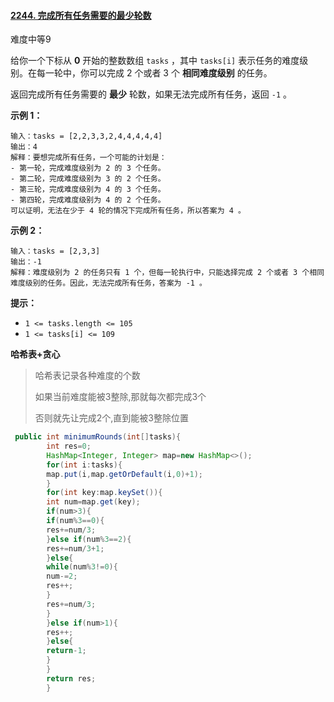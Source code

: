 #### [2244. 完成所有任务需要的最少轮数](https://leetcode-cn.com/problems/minimum-rounds-to-complete-all-tasks/)

难度中等9

给你一个下标从 **0** 开始的整数数组 `tasks` ，其中 `tasks[i]` 表示任务的难度级别。在每一轮中，你可以完成 2 个或者 3 个 **相同难度级别** 的任务。

返回完成所有任务需要的 **最少** 轮数，如果无法完成所有任务，返回 `-1` 。

**示例 1：**

```
输入：tasks = [2,2,3,3,2,4,4,4,4,4]
输出：4
解释：要想完成所有任务，一个可能的计划是：
- 第一轮，完成难度级别为 2 的 3 个任务。 
- 第二轮，完成难度级别为 3 的 2 个任务。 
- 第三轮，完成难度级别为 4 的 3 个任务。 
- 第四轮，完成难度级别为 4 的 2 个任务。 
可以证明，无法在少于 4 轮的情况下完成所有任务，所以答案为 4 。
```

**示例 2：**

```
输入：tasks = [2,3,3]
输出：-1
解释：难度级别为 2 的任务只有 1 个，但每一轮执行中，只能选择完成 2 个或者 3 个相同难度级别的任务。因此，无法完成所有任务，答案为 -1 。
```

**提示：**

- `1 <= tasks.length <= 105`
- `1 <= tasks[i] <= 109`

**哈希表+贪心**

> 哈希表记录各种难度的个数
>
>如果当前难度能被3整除,那就每次都完成3个
>
>否则就先让完成2个,直到能被3整除位置

```java
 public int minimumRounds(int[]tasks){
        int res=0;
        HashMap<Integer, Integer> map=new HashMap<>();
        for(int i:tasks){
        map.put(i,map.getOrDefault(i,0)+1);
        }
        for(int key:map.keySet()){
        int num=map.get(key);
        if(num>3){
        if(num%3==0){
        res+=num/3;
        }else if(num%3==2){
        res+=num/3+1;
        }else{
        while(num%3!=0){
        num-=2;
        res++;
        }
        res+=num/3;
        }
        }else if(num>1){
        res++;
        }else{
        return-1;
        }
        }
        return res;
        }
```


